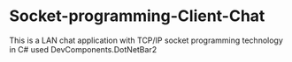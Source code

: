 # Socket-programming-Client-Chat
This is a LAN chat application with TCP/IP socket programming technology in C#
used DevComponents.DotNetBar2
